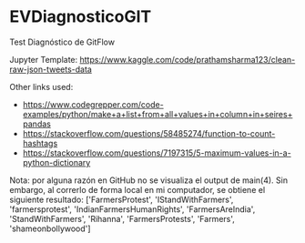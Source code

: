 # EVDiagnosticoGIT
Test Diagnóstico de GitFlow

Jupyter Template: https://www.kaggle.com/code/prathamsharma123/clean-raw-json-tweets-data

Other links used:
- https://www.codegrepper.com/code-examples/python/make+a+list+from+all+values+in+column+in+seires+pandas
- https://stackoverflow.com/questions/58485274/function-to-count-hashtags 
- https://stackoverflow.com/questions/7197315/5-maximum-values-in-a-python-dictionary

Nota: por alguna razón en GitHub no se visualiza el output de main(4). Sin embargo, al correrlo de forma local en mi computador, se obtiene el siguiente resultado: 
['FarmersProtest',
 'IStandWithFarmers',
 'farmersprotest',
 'IndianFarmersHumanRights',
 'FarmersAreIndia',
 'StandWithFarmers',
 'Rihanna',
 'FarmersProtests',
 'Farmers',
 'shameonbollywood']